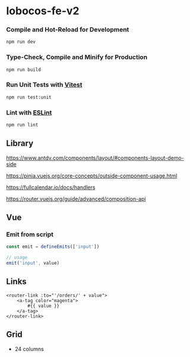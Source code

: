 # lobocos-fe-v2

### Compile and Hot-Reload for Development

```sh
npm run dev
```

### Type-Check, Compile and Minify for Production

```sh
npm run build
```

### Run Unit Tests with [Vitest](https://vitest.dev/)

```sh
npm run test:unit
```

### Lint with [ESLint](https://eslint.org/)

```sh
npm run lint
```

## Library

https://www.antdv.com/components/layout/#components-layout-demo-side

https://pinia.vuejs.org/core-concepts/outside-component-usage.html

https://fullcalendar.io/docs/handlers

https://router.vuejs.org/guide/advanced/composition-api

## Vue 

### Emit from script

```ts
const emit = defineEmits(['input'])

// usage
emit('input', value)
```

## Links

```vue
<router-link :to="'/orders/' + value">
    <a-tag color="magenta">
        #{{ value }}
    </a-tag>
</router-link>
```

## Grid
- 24 columns

